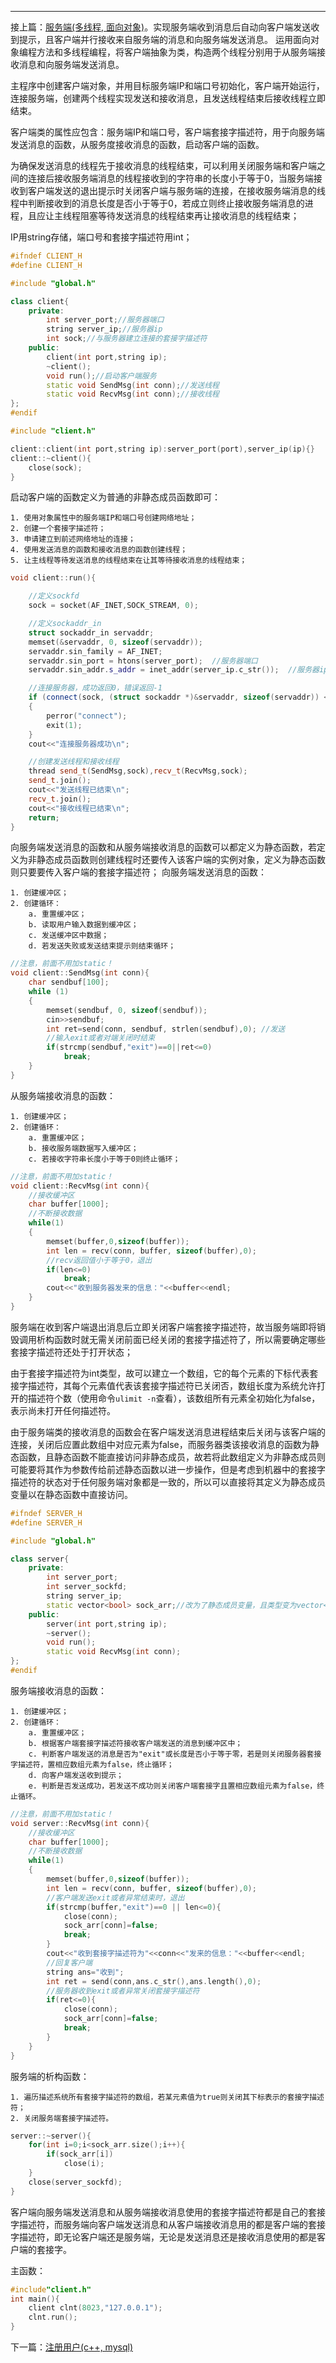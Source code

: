 ---
接上篇：[服务端(多线程, 面向对象)](/myblogs/服务端(多线程,-面向对象))。实现服务端收到消息后自动向客户端发送收到提示，且客户端并行接收来自服务端的消息和向服务端发送消息。
运用面向对象编程方法和多线程编程，将客户端抽象为类，构造两个线程分别用于从服务端接收消息和向服务端发送消息。    

主程序中创建客户端对象，并用目标服务端IP和端口号初始化，客户端开始运行，连接服务端，创建两个线程实现发送和接收消息，且发送线程结束后接收线程立即结束。   

客户端类的属性应包含：服务端IP和端口号，客户端套接字描述符，用于向服务端发送消息的函数，从服务度接收消息的函数，启动客户端的函数。   

为确保发送消息的线程先于接收消息的线程结束，可以利用关闭服务端和客户端之间的连接后接收服务端消息的线程接收到的字符串的长度小于等于0，当服务端接收到客户端发送的退出提示时关闭客户端与服务端的连接，在接收服务端消息的线程中判断接收到的消息长度是否小于等于0，若成立则终止接收服务端消息的进程，且应让主线程阻塞等待发送消息的线程结束再让接收消息的线程结束；   


IP用string存储，端口号和套接字描述符用int；
```c++
#ifndef CLIENT_H
#define CLIENT_H

#include "global.h"

class client{
    private:
        int server_port;//服务器端口
        string server_ip;//服务器ip
        int sock;//与服务器建立连接的套接字描述符
    public:
        client(int port,string ip);
        ~client();
        void run();//启动客户端服务
        static void SendMsg(int conn);//发送线程
        static void RecvMsg(int conn);//接收线程
};
#endif
```

```c++
#include "client.h"

client::client(int port,string ip):server_port(port),server_ip(ip){}
client::~client(){
    close(sock);
}
```
启动客户端的函数定义为普通的非静态成员函数即可：  

    1. 使用对象属性中的服务端IP和端口号创建网络地址；
    2. 创建一个套接字描述符；
    3. 申请建立到前述网络地址的连接；
    4. 使用发送消息的函数和接收消息的函数创建线程；
    5. 让主线程等待发送消息的线程结束在让其等待接收消息的线程结束；  

```c++
void client::run(){

    //定义sockfd
    sock = socket(AF_INET,SOCK_STREAM, 0);

    //定义sockaddr_in
    struct sockaddr_in servaddr;
    memset(&servaddr, 0, sizeof(servaddr));
    servaddr.sin_family = AF_INET;
    servaddr.sin_port = htons(server_port);  //服务器端口
    servaddr.sin_addr.s_addr = inet_addr(server_ip.c_str());  //服务器ip

    //连接服务器，成功返回0，错误返回-1
    if (connect(sock, (struct sockaddr *)&servaddr, sizeof(servaddr)) < 0)
    {
        perror("connect");
        exit(1);
    }
    cout<<"连接服务器成功\n";

    //创建发送线程和接收线程
    thread send_t(SendMsg,sock),recv_t(RecvMsg,sock);
    send_t.join();
    cout<<"发送线程已结束\n";
    recv_t.join();
    cout<<"接收线程已结束\n";
    return;
}
```
向服务端发送消息的函数和从服务端接收消息的函数可以都定义为静态函数，若定义为非静态成员函数则创建线程时还要传入该客户端的实例对象，定义为静态函数则只要要传入客户端的套接字描述符；
向服务端发送消息的函数：  

    1. 创建缓冲区；
    2. 创建循环：
        a. 重置缓冲区；
        b. 读取用户输入数据到缓冲区；
        c. 发送缓冲区中数据；
        d. 若发送失败或发送结束提示则结束循环；  

```c++
//注意，前面不用加static！
void client::SendMsg(int conn){
    char sendbuf[100];
    while (1)
    {
        memset(sendbuf, 0, sizeof(sendbuf));
        cin>>sendbuf;
        int ret=send(conn, sendbuf, strlen(sendbuf),0); //发送
        //输入exit或者对端关闭时结束
        if(strcmp(sendbuf,"exit")==0||ret<=0)
            break;
    }
}
```
从服务端接收消息的函数：   

    1. 创建缓冲区；
    2. 创建循环：
        a. 重置缓冲区；
        b. 接收服务端数据写入缓冲区；
        c. 若接收字符串长度小于等于0则终止循环；  

```c++
//注意，前面不用加static！
void client::RecvMsg(int conn){
    //接收缓冲区
    char buffer[1000];
    //不断接收数据
    while(1)
    {
        memset(buffer,0,sizeof(buffer));
        int len = recv(conn, buffer, sizeof(buffer),0);
        //recv返回值小于等于0，退出
        if(len<=0)
            break;
        cout<<"收到服务器发来的信息："<<buffer<<endl;
    }
}
```
服务端在收到客户端退出消息后立即关闭客户端套接字描述符，故当服务端即将销毁调用析构函数时就无需关闭前面已经关闭的套接字描述符了，所以需要确定哪些套接字描述符还处于打开状态；   

由于套接字描述符为int类型，故可以建立一个数组，它的每个元素的下标代表套接字描述符，其每个元素值代表该套接字描述符已关闭否，数组长度为系统允许打开的描述符个数（使用命令`ulimit -n`查看），该数组所有元素全初始化为false，表示尚未打开任何描述符。   

由于服务端类的接收消息的函数会在客户端发送消息进程结束后关闭与该客户端的连接，关闭后应置此数组中对应元素为false，而服务器类该接收消息的函数为静态函数，且静态函数不能直接访问非静态成员，故若将此数组定义为非静态成员则可能要将其作为参数传给前述静态函数以进一步操作，但是考虑到机器中的套接字描述符的状态对于任何服务端对象都是一致的，所以可以直接将其定义为静态成员变量以在静态函数中直接访问。  

```c++
#ifndef SERVER_H
#define SERVER_H

#include "global.h"

class server{
    private:
        int server_port;
        int server_sockfd;
        string server_ip;
        static vector<bool> sock_arr;//改为了静态成员变量，且类型变为vector<bool>
    public:
        server(int port,string ip);
        ~server();
        void run();
        static void RecvMsg(int conn);
};
#endif
```
服务端接收消息的函数：  

    1. 创建缓冲区；
    2. 创建循环：
        a. 重置缓冲区；
        b. 根据客户端套接字描述符接收客户端发送的消息到缓冲区中；
        c. 判断客户端发送的消息是否为"exit"或长度是否小于等于零，若是则关闭服务器套接字描述符，置相应数组元素为false，终止循环；
        d. 向客户端发送收到提示；
        e. 判断是否发送成功，若发送不成功则关闭客户端套接字且置相应数组元素为false，终止循环。     

```c++
//注意，前面不用加static！
void server::RecvMsg(int conn){
    //接收缓冲区
    char buffer[1000];
    //不断接收数据
    while(1)
    {
        memset(buffer,0,sizeof(buffer));
        int len = recv(conn, buffer, sizeof(buffer),0);
        //客户端发送exit或者异常结束时，退出
        if(strcmp(buffer,"exit")==0 || len<=0){
            close(conn);
            sock_arr[conn]=false;
            break;
        }
        cout<<"收到套接字描述符为"<<conn<<"发来的信息："<<buffer<<endl;
        //回复客户端
        string ans="收到";
        int ret = send(conn,ans.c_str(),ans.length(),0);
        //服务器收到exit或者异常关闭套接字描述符
        if(ret<=0){
            close(conn);
            sock_arr[conn]=false;
            break;
        }
    }
}
```
服务端的析构函数：  

    1. 遍历描述系统所有套接字描述符的数组，若某元素值为true则关闭其下标表示的套接字描述符；
    2. 关闭服务端套接字描述符。  

```c++
server::~server(){
    for(int i=0;i<sock_arr.size();i++){
        if(sock_arr[i])
            close(i);
    }
    close(server_sockfd);
}
```

客户端向服务端发送消息和从服务端接收消息使用的套接字描述符都是自己的套接字描述符，而服务端向客户端发送消息和从客户端接收消息用的都是客户端的套接字描述符，即无论客户端还是服务端，无论是发送消息还是接收消息使用的都是客户端的套接字。

主函数：
```c++
#include"client.h"
int main(){
    client clnt(8023,"127.0.0.1");
    clnt.run();
}
```

下一篇：[注册用户(c++, mysql)](/myblogs/注册用户(c++,-mysql))
